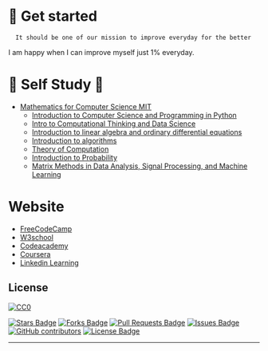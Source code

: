 # 🚀 Get started 

      It should be one of our mission to improve everyday for the better

I am happy when I can improve myself just 1% everyday.

# 📌 Self Study 📌
- [Mathematics for Computer Science MIT](https://www.youtube.com/playlist?list=PLB7540DEDD482705B)
    * [Introduction to Computer Science and Programming in Python](https://www.youtube.com/playlist?list=PLUl4u3cNGP63WbdFxL8giv4yhgdMGaZNA)
    * [Intro to Computational Thinking and Data Science](https://www.youtube.com/playlist?list=PLUl4u3cNGP619EG1wp0kT-7rDE_Az5TNd)
    * [Introduction to linear algebra and ordinary differential equations](https://www.youtube.com/playlist?list=PLUl4u3cNGP63w3DE9izYp_3fpAdi0Wkga)
    * [Introduction to algorithms](https://www.youtube.com/playlist?list=PLUl4u3cNGP63EdVPNLG3ToM6LaEUuStEY)
    * [Theory of Computation](https://www.youtube.com/playlist?list=PLUl4u3cNGP60_JNv2MmK3wkOt9syvfQWY)
    * [Introduction to Probability](https://www.youtube.com/playlist?list=PLUl4u3cNGP60hI9ATjSFgLZpbNJ7myAg6)
    * [Matrix Methods in Data Analysis, Signal Processing, and Machine Learning](https://www.youtube.com/playlist?list=PLUl4u3cNGP63oMNUHXqIUcrkS2PivhN3k)
 # Website 
  - [FreeCodeCamp](https://www.freecodecamp.org/learn/)  
  - [W3school](https://www.w3schools.com/)
  - [Codeacademy](https://www.codecademy.com/catalog)
  - [Coursera](https://www.coursera.org/)
  - [Linkedin Learning](https://www.linkedin.com/learning/?u=35754684)
    
    
    
    
## License 

[![CC0](https://licensebuttons.net/p/zero/1.0/88x31.png)](https://creativecommons.org/publicdomain/zero/1.0/)

<a href="https://github.com/Tontan-Hak/Learn_code/stargazers"><img src="https://img.shields.io/github/stars/Tontan-Hak/Learn_code" alt="Stars Badge"/></a>
<a href="https://github.com/Tontan-Hak/Learn_code/network/members"><img src="https://img.shields.io/github/forks/Tontan-Hak/Learn_code" alt="Forks Badge"/></a>
<a href="https://github.com/Tontan-Hak/Learn_code/pulls"><img src="https://img.shields.io/github/issues-pr/Tontan-Hak/Learn_code" alt="Pull Requests Badge"/></a>
<a href="https://github.com/Tontan-Hak/Learn_code/issues"><img src="https://img.shields.io/github/issues/Tontan-Hak/Learn_code" alt="Issues Badge"/></a>
<a href="https://github.com/Tontan-Hak/Learn_code/graphs/contributors"><img alt="GitHub contributors" src="https://img.shields.io/github/contributors/Tontan-Hak/Learn_code?color=2b9348"></a>
<a href="https://github.com/Tontan-Hak/Learn_code/blob/main/license"><img src="https://img.shields.io/github/license/Tontan-Hak/Learn_code?color=2b9348" alt="License Badge"/></a>

--- 
